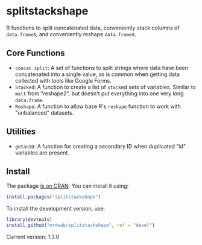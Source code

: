 # splitstackshape

R functions to split concatenated data, conveniently stack columns of `data.frame`s, and conveniently reshape `data.frame`s.

## Core Functions

* `concat.split`: A set of functions to split strings where data have been concatenated into a single value, as is common when getting data collected with tools like Google Forms.
* `Stacked`: A function to create a list of `stack`ed sets of variables. Similar to `melt` from "reshape2", but doesn't put everything into one very long `data.frame`.
* `Reshape`: A function to allow base R's `reshape` function to work with "unbalanced" datasets.

## Utilities

* `getanID`: A function for creating a secondary ID when duplicated "id" variables are present.

## Install

The package [is on CRAN](http://cran.r-project.org/web/packages/splitstackshape/index.html). You can install it using:

```r
install.packages("splitstackshape")
```

To install the development version, use:

```r
library(devtools)
install_github("mrdwab/splitstackshape", ref = "devel")
```

Current version: 1.3.0
